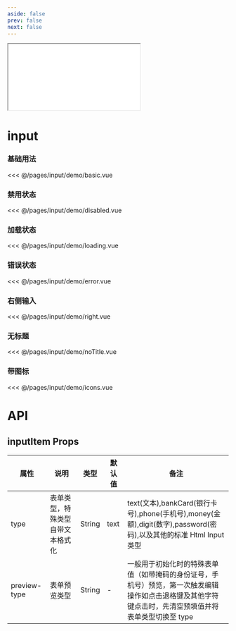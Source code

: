 ```yaml
---
aside: false
prev: false
next: false
---
```


<div class="mobile-model">
  <iframe
    class="model-iframe"
    src="/pages/input/input-demo"
  >
  </iframe>
</div>

# input

### 基础用法

<<< @/pages/input/demo/basic.vue

### 禁用状态

<<< @/pages/input/demo/disabled.vue

### 加载状态

<<< @/pages/input/demo/loading.vue

### 错误状态

<<< @/pages/input/demo/error.vue

### 右侧输入

<<< @/pages/input/demo/right.vue

### 无标题

<<< @/pages/input/demo/noTitle.vue

### 带图标

<<< @/pages/input/demo/icons.vue

# API

## inputItem Props

| 属性         | 说明                             | 类型   | 默认值 | 备注                                                                                                                                                  |
| ------------ | -------------------------------- | ------ | ------ | ----------------------------------------------------------------------------------------------------------------------------------------------------- |
| type         | 表单类型，特殊类型自带文本格式化 | String | text   | text(文本),bankCard(银行卡号),phone(手机号),money(金额),digit(数字),password(密码),以及其他的标准 Html Input 类型                                     |
| preview-type | 表单预览类型                     | String | -      | 一般用于初始化时的特殊表单值（如带掩码的身份证号，手机号）预览，第一次触发编辑操作如点击退格键及其他字符键点击时，先清空预填值并将表单类型切换至 type |
